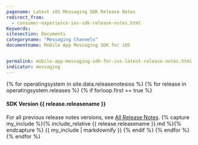 ```yaml
---
pagename: Latest iOS Messaging SDK Release Notes
redirect_from:
  - consumer-experience-ios-sdk-release-notes.html
Keywords:
sitesection: Documents
categoryname: "Messaging Channels"
documentname: Mobile App Messaging SDK for iOS


permalink: mobile-app-messaging-sdk-for-ios-latest-release-notes.html
indicator: messaging
---
```


{% for operatingsystem in site.data.releasenotesios %}
{% for release in operatingsystem.releases %}
{% if forloop.first == true %}
<h4>SDK Version {{ release.releasename }}</h4>
For all previous release notes versions, see <a href="/mobile-app-messaging-sdk-for-ios-all-release-notes.html">All Release Notes</a>.
{% capture my_include %}{% include_relative {{ release.releasename }}.md %}{% endcapture %}
{{ my_include | markdownify }}
{% endif %}
{% endfor %}
{% endfor %}

